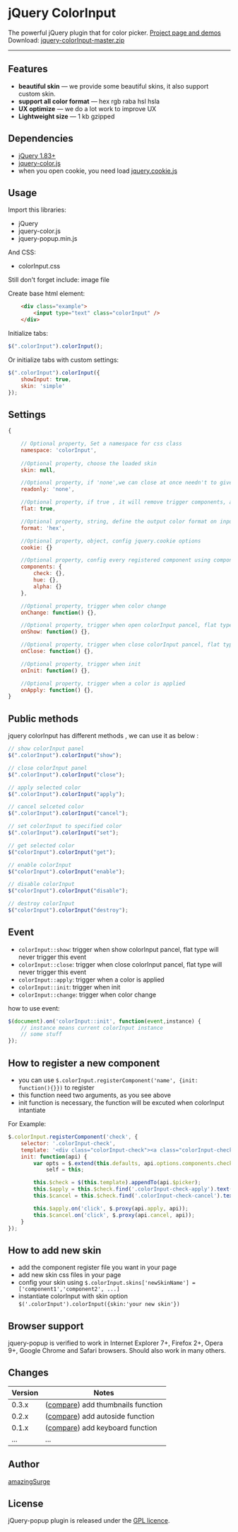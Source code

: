 # jQuery ColorInput

The powerful jQuery plugin that for color picker. <a href="http://amazingsurge.github.io/jquery-colorInput/">Project page and demos</a><br />
Download: <a href="https://github.com/amazingSurge/jquery-colorInput/archive/master.zip">jquery-colorInput-master.zip</a>

***

## Features

* **beautiful skin** — we provide some beautiful skins, it also support custom skin.
* **support all color format** — hex rgb raba hsl hsla 
* **UX optimize** — we do a lot work to improve UX
* **Lightweight size** — 1 kb gzipped

## Dependencies
* <a href="http://jquery.com/" target="_blank">jQuery 1.83+</a>
* <a href="https://github.com/amazingSurge/jquery-color" target="_blank">jquery-color.js</a>
* when you open cookie, you need load <a href="https://github.com/carhartl/jquery-cookie/blob/master/jquery.cookie.js" target="_blank">jquery.cookie.js</a>

## Usage

Import this libraries:
* jQuery
* jquery-color.js
* jquery-popup.min.js

And CSS:
* colorInput.css 

Still don't forget include: image file

Create base html element:
```html
    <div class="example">
        <input type="text" class="colorInput" /> 
    </div>
```

Initialize tabs:
```javascript
$(".colorInput").colorInput();
```

Or initialize tabs with custom settings:
```javascript
$(".colorInput").colorInput({
	showInput: true,
	skin: 'simple'
});
```

## Settings

```javascript
{   

    // Optional property, Set a namespace for css class
    namespace: 'colorInput',
    
    //Optional property, choose the loaded skin
    skin: null,

    //Optional property, if 'none',we can close at once needn't to give time to render css3 transition
    readonly: 'none',

    //Optional property, if true , it will remove trigger components, and show color panel on the page when page loaded.
    flat: true,

    //Optional property, string, define the output color format on input element, not component element.
    format: 'hex',

    //Optional property, object, config jquery.cookie options 
    cookie: {}

    //Optional property, config every registered component using component name 
    components: {
    	check: {},
    	hue: {},
    	alpha: {}
    },

    //Optional property, trigger when color change 
    onChange: function() {},

    //Optional property, trigger when open colorInput pancel, flat type will never trigger this event
    onShow: function() {},

    //Optional property, trigger when close colorInput pancel, flat type will never trigger this event
    onClose: function() {},

    //Optional property, trigger when init
    onInit: function() {},

    //Optional property, trigger when a color is applied
    onApply: function() {},
}
```

## Public methods

jquery colorInput has different methods , we can use it as below :
```javascript
// show colorInput panel
$(".colorInput").colorInput("show");

// close colorInput panel
$(".colorInput").colorInput("close");

// apply selected color
$(".colorInput").colorInput("apply");

// cancel selceted color
$(".colorInput").colorInput("cancel");

// set colorInput to specified color
$(".colorInput").colorInput("set");

// get selected color
$("colorInput").colorInput("get");

// enable colorInput
$("colorInput").colorInput("enable");

// disable colorInput
$("colorInput").colorInput("disable");

// destroy colorInput
$("colorInput").colorInput("destroy");

```

## Event

* <code>colorInput::show</code>: trigger when show colorInput pancel, flat type will never trigger this event
* <code>colorInput::close</code>: trigger when close colorInput pancel, flat type will never trigger this event
* <code>colorInput::apply</code>: trigger when a color is applied
* <code>colorInput::init</code>: trigger when init
* <code>colorInput::change</code>: trigger when color change

how to use event:
```javascript
$(document).on('colorInput::init', function(event,instance) {
    // instance means current colorInput instance 
    // some stuff
});
```
## How to register a new component
* you can use <code>$.colorInput.registerComponent('name', {init: function(){}})</code> to register
* this function need two arguments, as you see above
* init function is necessary, the function will be excuted when colorInput intantiate

For Example: 
```javascript 
$.colorInput.registerComponent('check', {
    selector: '.colorInput-check',
    template: '<div class="colorInput-check"><a class="colorInput-check-apply"></a><a class="colorInput-check-cancel"></a></div>',
    init: function(api) {
        var opts = $.extend(this.defaults, api.options.components.check),
            self = this;

        this.$check = $(this.template).appendTo(api.$picker);
        this.$apply = this.$check.find('.colorInput-check-apply').text(opts.applyText);
        this.$cancel = this.$check.find('.colorInput-check-cancel').text(opts.cancelText);

        this.$apply.on('click', $.proxy(api.apply, api));
        this.$cancel.on('click', $.proxy(api.cancel, api));
    }
});
```

## How to add new skin
* add the component register file you want in your page
* add new skin css files in your page
* config your skin using <code>$.colorInput.skins['newSkinName'] = ['component1','component2', ...]</code>
* instantiate colorInput with skin option <code>$('.colorInput').colorInput({skin:'your new skin'})</code>


## Browser support
jquery-popup is verified to work in Internet Explorer 7+, Firefox 2+, Opera 9+, Google Chrome and Safari browsers. Should also work in many others.

## Changes

| Version | Notes                                                            |
|---------|------------------------------------------------------------------|
|   0.3.x | ([compare][compare-1.3]) add thumbnails function                    |
|   0.2.x | ([compare][compare-1.2]) add autoside function                    |
|   0.1.x | ([compare][compare-1.1]) add keyboard function                   |
|     ... | ...                                                              |

[compare-1.3]: https://github.com/amazingSurge/jquery-colorInput/compare/v1.3.0...v1.4.0
[compare-1.2]: https://github.com/amazingSurge/jquery-colorInput/compare/v1.2.0...v1.3.0
[compare-1.1]: https://github.com/amazingSurge/jquery-colorInput/compare/v1.1.0...v1.2.0

## Author
[amazingSurge](http://amazingSurge.com)

## License
jQuery-popup plugin is released under the <a href="https://github.com/amazingSurge/jquery-colorInput/blob/master/LICENCE.GPL" target="_blank">GPL licence</a>.


